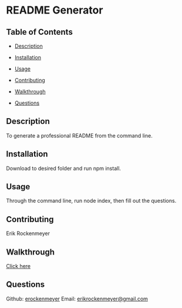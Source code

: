 # README Generator
## Table of Contents
- [Description](README.md#description)
- [Installation](README.md#installation)
- [Usage](README.md#usage)

- [Contributing](README.md#contributing)
- [Walkthrough](README.md#walkthrough)
- [Questions](README.md#questions)

## Description
To generate a professional README from the command line.

## Installation
Download to desired folder and run npm install.

## Usage
Through the command line, run node index, then fill out the questions.


## Contributing
Erik Rockenmeyer

## Walkthrough
[Click here](https://drive.google.com/file/d/1GlvXCTcYDIasKy-HEC-mJ84DWPCqR2Fs/view)

## Questions
Github: [erockenmeyer](https://github.com/erockenmeyer)
Email: erikrockenmeyer@gmail.com
